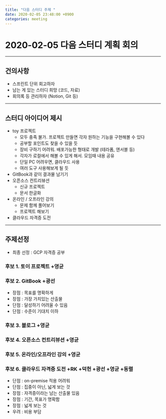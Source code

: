 ```yaml
---
title: "다음 스터디 주제 "
date: 2020-02-05 23:48:00 +0900
categories: meeting
---
```


# 2020-02-05 다음 스터디 계획 회의

---

## 건의사항
  - 스프린트 단위 회고하자
  - 남는 게 있는 스터디 희망 (코드, 자료)
  - 회의록 등 관리하자 (Notion, Git 등)

---

## 스터디 아이디어 제시
  - toy 프로젝트
    - 모두 충족 불가. 프로젝트 만들면 각자 원하는 기능을 구현해볼 수 있다
    - 공부할 포인트도 찾을 수 있을 듯
    - 장비 구하기 어려워. 배포가능한 형태로 개발 (테라폼, 앤서블 등)
    - 각자가 로컬에서 해볼 수 있게 해서. 모임때 내용 공유
    - 단일 PC 어려우면, 클라우드 사용
    - 여러 도구 사용해보게 될 듯
  - GitBook과 같이 결과물 남기기
  - 오픈소스 컨트리뷰션
    - 신규 프로젝트
    - 문서 한글화
  - 온라인 / 오프라인 강의
    - 문제 함께 풀어보기
    - 프로젝트 해보기
  - 클라우드 자격증 도전

---

## 주제선정

  - 최종 선정 : GCP 자격증 공부

### 후보 1. 토이 프로젝트 +영균
  
### 후보 2. GitBook +광선
  - 장점 : 목표를 명확하게
  - 장점 : 가장 가치있는 산출물
  - 단점 : 달성하기 어려울 수 있음
  - 단점 : 수준이 기대치 이하

### 후보 3. 블로그 +영균

### 후보 4. 오픈소스 컨트리뷰션 +영균

### 후보 5. 온라인/오프라인 강의 +영균

### 후보 6. 클라우드 자격증 도전 +RK +덕헌 +광선 +영균 +동렬
  - 단점 : on-premise 적용 어려워
  - 단점 : 집중이 아닌, 넓게 보는 것
  - 장점 : 자격증이라는 남는 산출물 있음
  - 장점 : 기간, 목표가 명확함
  - 장점 : 넓게 보는 것
  - 우려 : 비용 부담
